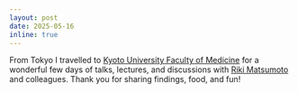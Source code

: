 ```yaml
---
layout: post
date: 2025-05-16
inline: true
---
```


From Tokyo I travelled to [Kyoto University Faculty of Medicine](https://www.kyoto-u.ac.jp/en/about/profile/faculty/faculties-and-graduate/faculty-of-medicine-graduate-school-of-medicine) for a wonderful few days of talks, lectures, and discussions with [Riki Matsumoto](https://www.med.kyoto-u.ac.jp/en/news/5777) and colleagues. Thank you for sharing findings, food, and fun! 
